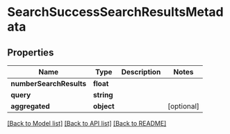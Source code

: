 # SearchSuccessSearchResultsMetadata

## Properties
Name | Type | Description | Notes
------------ | ------------- | ------------- | -------------
**numberSearchResults** | **float** |  | 
**query** | **string** |  | 
**aggregated** | **object** |  | [optional] 

[[Back to Model list]](../README.md#documentation-for-models) [[Back to API list]](../README.md#documentation-for-api-endpoints) [[Back to README]](../README.md)


